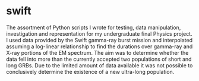 # swift
The assortment of Python scripts I wrote for testing, data manipulation, investigation and representation for my undergraduate final Physics project. I used data provided by the Swift gamma-ray burst mission and interpolated assuming a log-linear relationship to find the durations over gamma-ray and X-ray portions of the EM spectrum. The aim was to determine whether the data fell into more than the currently accepted two populations of short and long GRBs. Due to the limited amount of data available it was not possible to conclusively determine the existence of a new ultra-long population.
